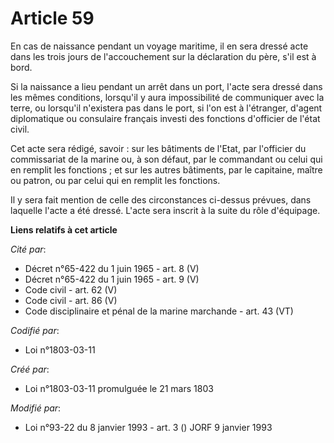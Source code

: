 # Article 59

En cas de naissance pendant un voyage maritime, il en sera dressé acte dans les trois jours de l'accouchement sur la
déclaration du père, s'il est à bord.

Si la naissance a lieu pendant un arrêt dans un port, l'acte sera dressé dans les mêmes conditions, lorsqu'il y aura
impossibilité de communiquer avec la terre, ou lorsqu'il n'existera pas dans le port, si l'on est à l'étranger, d'agent
diplomatique ou consulaire français investi des fonctions d'officier de l'état civil.

Cet acte sera rédigé, savoir : sur les bâtiments de l'Etat, par l'officier du commissariat de la marine ou, à son défaut, par
le commandant ou celui qui en remplit les fonctions ; et sur les autres bâtiments, par le capitaine, maître ou patron, ou par
celui qui en remplit les fonctions.

Il y sera fait mention de celle des circonstances ci-dessus prévues, dans laquelle l'acte a été dressé. L'acte sera inscrit à
la suite du rôle d'équipage.

**Liens relatifs à cet article**

_Cité par_:

  - Décret n°65-422 du 1 juin 1965 - art. 8 (V)
  - Décret n°65-422 du 1 juin 1965 - art. 9 (V)
  - Code civil - art. 62 (V)
  - Code civil - art. 86 (V)
  - Code disciplinaire et pénal de la marine marchande - art. 43 (VT)

_Codifié par_:

  - Loi n°1803-03-11

_Créé par_:

  - Loi n°1803-03-11 promulguée le 21 mars 1803

_Modifié par_:

  - Loi n°93-22 du 8 janvier 1993 - art. 3 () JORF 9 janvier 1993
